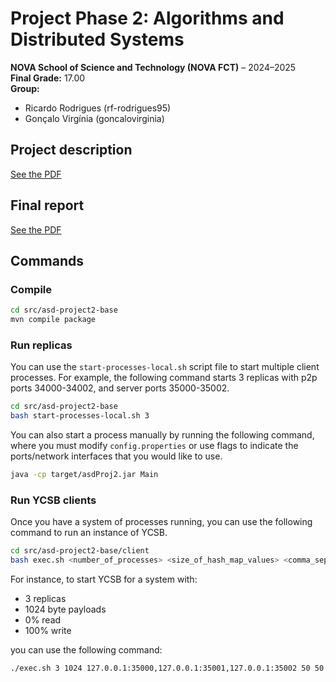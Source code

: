 # Project Phase 2: Algorithms and Distributed Systems
**NOVA School of Science and Technology (NOVA FCT)** – 2024–2025    
**Final Grade:** 17.00  
**Group:** 
  - Ricardo Rodrigues (rf-rodrigues95)
  - Gonçalo Virgínia (goncalovirginia)

## Project description

[See the PDF](./docs/Project-Phase2.pdf)

## Final report

[See the PDF](./report/ASD_Project_2.pdf)

## Commands

### Compile

```bash
cd src/asd-project2-base
mvn compile package
```

### Run replicas

You can use the `start-processes-local.sh` script file to start multiple client processes. For example, the following
command starts 3 replicas with p2p ports 34000-34002, and server ports 35000-35002.

```bash
cd src/asd-project2-base
bash start-processes-local.sh 3
```

You can also start a process manually by running the following command, where you must modify `config.properties` or use
flags to indicate the ports/network interfaces that you would like to use.

```bash
java -cp target/asdProj2.jar Main
```

### Run YCSB clients

Once you have a system of processes running, you can use the following command to run an instance of YCSB.

```bash
cd src/asd-project2-base/client
bash exec.sh <number_of_processes> <size_of_hash_map_values> <comma_separated_ip_addresses_and_ports> <proportion_of_reads> <proportion_of_writes>
```

For instance, to start YCSB for a system with:

- 3 replicas
- 1024 byte payloads
- 0% read
- 100% write

you can use the following command:

```bash
./exec.sh 3 1024 127.0.0.1:35000,127.0.0.1:35001,127.0.0.1:35002 50 50
```
